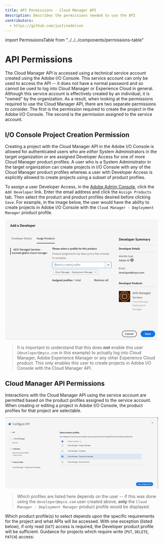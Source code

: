 ```yaml
---
title: API Permissions - Cloud Manager API
description: Describes the permissions needed to use the API
contributors:
  - https://github.com/justinedelson
---
```


import PermissionsTable from "../../../components/permissions-table"

# API Permissions

The Cloud Manager API is accessed using a technical service account created using the Adobe I/O Console. This service account can only be used to access the API -- it does not have a normal password and so cannot be used to log into Cloud Manager or Experience Cloud in general. Although this service account is effectively created by an individual, it is "owned" by the organization. As a result, when looking at the permissions required to use the Cloud Manager API, there are two separate permissions to consider. The first is the permission required to create the project in the Adobe I/O Console. The second is the permission assigned to the service account.

## I/O Console Project Creation Permission

Creating a project with the Cloud Manager API in the Adobe I/O Console is allowed for authenticated users who are _either_ System Administrators in the target organization _or_ are assigned Developer Access for one of more Cloud Manager product profiles. A user who is a System Administrator in the target organization can create projects in I/O Console with any of the Cloud Manager product profiles whereas a user with Developer Access is explicitly allowed to create projects using a subset of product profiles.

To assign a user Developer Access, in the [Adobe Admin Console](https://adminconsole.adobe.com/), click the `Add Developer` link. Enter the email address and click the `Assign Products` tab. Then select the product and product profiles desired before clicking `Save`. For example, in the image below, the user would have the ability to create projects in Adobe I/O Console with the `Cloud Manager - Deployment Manager` product profile.

![Set Developer Access Product Profiles](img/add-developer.png)

> It is important to understand that this does **not** enable this user (`developer@myco.com` in this example) to actually log into Cloud Manager, Adobe Experience Manager or any other Experience Cloud product. This only enables this user to create projects in Adobe I/O Console with the Cloud Manager API.

## Cloud Manager API Permissions

Interactions with the Cloud Manager API using the service account are permitted based on the product profiles assigned to the service account. When creating or editing a project in Adobe I/O Console, the product profiles for that project are selectable.

![Set Service Account Product Profiles](img/api-product-profiles.png)

> Which profiles are listed here depends on the user -- if this was done using the `developer@myco.com` user created above, **only** the `Cloud Manager - Deployment Manager` product profile would be displayed.

Which product profile(s) to select depends upon the specific requirements for the project and what APIs will be accessed. With one exception (listed below), if only read (`GET`) access is required, the Developer product profile will be sufficient. Guidance for projects which require write (`PUT`, `DELETE`, `PATCH`) access:

<PermissionsTable />

